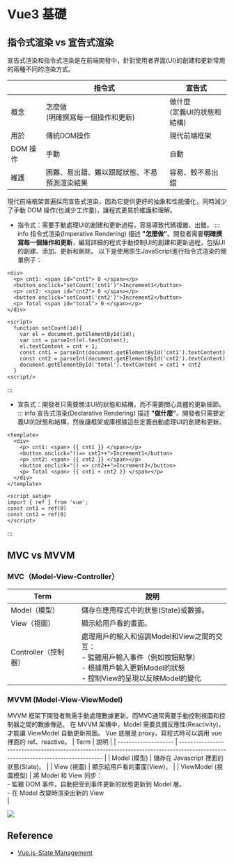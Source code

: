 # Vue3 基礎
## 指令式渲染 vs 宣告式渲染 
宣告式渲染和指令式渲染是在前端開發中，針對使用者界面(UI)的創建和更新常用的兩種不同的渲染方式。

|          | 指令式                                       | 宣告式                         |
| -------- | -------------------------------------------- | ------------------------------ |
| 概念     | 怎麼做<br>(明確撰寫每一個操作和更新)         | 做什麼<br>(定義UI的狀態和結構) |
| 用於     | 傳統DOM操作                                  | 現代前端框架                   |
| DOM 操作 | 手動                                         | 自動                           |
| 維護     | 困難、易出錯、難以跟蹤狀態、不易預測渲染結果 | 容易、較不易出錯               |

現代前端框架普遍採用宣告式渲染，因為它提供更好的抽象和性能優化，同時減少了手動 DOM 操作(也減少工作量)，讓程式更易於維護和理解。
- 指令式：需要手動處理UI的創建和更新過程，容易導致代碼複雜、出錯。
::: info 指令式渲染(Imperative Rendering)
描述 **"怎麼做"**。開發者需要**明確撰寫每一個操作和更新**，編寫詳細的程式手動控制UI的創建和更新過程，包括UI的創建、添加、更新和刪除。
以下是使用原生JavaScript進行指令式渲染的簡單例子：
```html:line-numbers {10-11}
<div>
  <p> cnt1: <span id="cnt1"> 0 </span></p>
  <button onclick="setCount('cnt1')">Increment1</button>
  <p> cnt2: <span id="cnt2"> 0 </span></p>
  <button onclick="setCount('cnt2')">Increment2</button>
  <p> Total <span id="total"> 0 </span></p>
</div>

<script>
  function setCount(id){
    var el = document.getElementById(id);
    var cnt = parseInt(el.textContent);
    el.textContent = cnt + 1;
    const cnt1 = parseInt(document.getElementById('cnt1').textContent)
    const cnt2 = parseInt(document.getElementById('cnt2').textContent)
    document.getElementById('total').textContent = cnt1 + cnt2
  }
<script/>
```
:::
- 宣告式：開發者只需要關注UI的狀態和結構，而不需要關心具體的更新細節。
::: info 宣告式渲染(Declarative Rendering)
描述 **"做什麼"**。開發者只需要定義UI的狀態和結構，然後讓框架或庫根據這些定義自動處理UI的創建和更新。
```html:line-numbers
<template>
  <div>
    <p> cnt1: <span> {{ cnt1 }} </span></p>
    <button onclick="()=> cnt1++">Increment1</button>
    <p> cnt2: <span> {{ cnt2 }} </span></p>
    <button onclick="() => cnt2++">Increment2</button>
    <p> Total <span> {{ cnt1 + cnt2 }} </span></p>
  </div>
</template>

<script setup>
import { ref } from 'vue';
const cnt1 = ref(0)
const cnt2 = ref(0)
</script>
```
:::

## MVC vs MVVM 

### MVC（Model-View-Controller）
| Term                 | 說明                                                                                                                                                        |
| -------------------- | ----------------------------------------------------------------------------------------------------------------------------------------------------------- |
| Model（模型）        | 儲存在應用程式中的狀態(State)或數據。                                                                                                                       |
| View（視圖）         | 顯示給用戶看的畫面。                                                                                                                                        |
| Controller（控制器） | 處理用戶的輸入和協調Model和View之間的交互： <br> - 監聽用戶輸入事件（例如按鈕點擊）<br> - 根據用戶輸入更新Model的狀態<br> - 控制View的呈現以反映Model的變化 |

### MVVM (Model-View-ViewModel)
MVVM 框架下開發者無需手動處理數據更新。而MVC通常需要手動控制視圖和控制器之間的數據傳遞。
在 MVVM 架構中，Model 需要具備反應性(Reactivity)，才能讓 ViewModel 自動更新視圖。
Vue 底層是 proxy，寫程式時可以調用 vue 裡面的 ref、reactive。
| Term                 | 說明                                                                                                                             |
| -------------------- | -------------------------------------------------------------------------------------------------------------------------------- |
| Model (模型)         | 儲存在 Javascript 裡面的狀態(State)。                                                                                            |
| View (視圖)          | 顯示給用戶看的畫面(View)。                                                                                                       |
| ViewModel (視圖模型) | 將 Model 和 View 同步：<br> - 監聽 DOM 事件，自動把受到事件更新的狀態更新到 Model 層。 <br> - 在 Model 改變時渲染出新的 View<br> |

![](https://book.vue.tw/assets/img/1-1-mvvm.febdf1bd.png)


## Reference

- [Vue.js-State Management](https://vuejs.org/guide/scaling-up/state-management.html)
